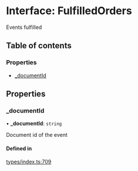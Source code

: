 # Interface: FulfilledOrders

Events fulfilled

## Table of contents

### Properties

- [\_documentId](FulfilledOrders.md#_documentid)

## Properties

### \_documentId

• **\_documentId**: `string`

Document id of the event

#### Defined in

[types/index.ts:709](https://github.com/nevermined-io/components-catalog/blob/7d4dcdd/lib/src/types/index.ts#L709)
